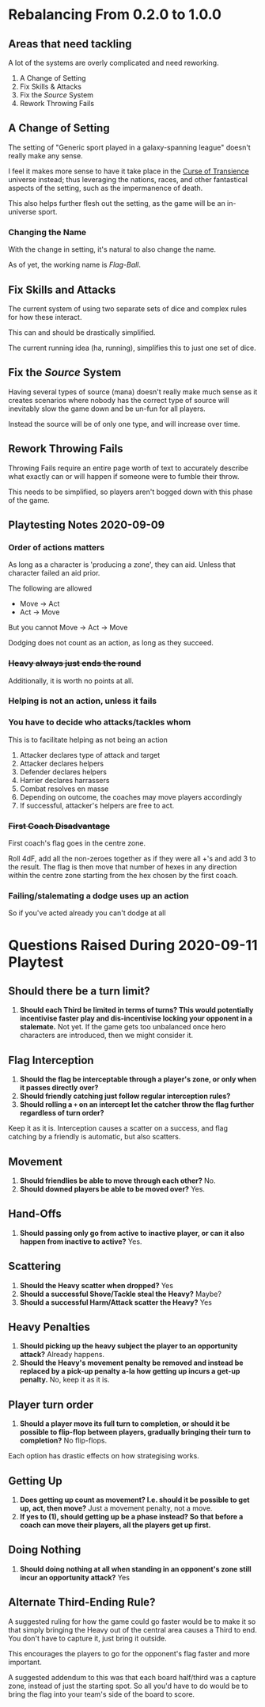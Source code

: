 # Rebalancing From 0.2.0 to 1.0.0

## Areas that need tackling

A lot of the systems are overly complicated and need reworking.

1. A Change of Setting
2. Fix Skills & Attacks
3. Fix the _Source_ System
4. Rework Throwing Fails

## A Change of Setting

The setting of "Generic sport played in a galaxy-spanning league" doesn't really make any sense.

I feel it makes more sense to have it take place in the [Curse of Transience](https://github.com/ElectricCoffee/Curse-of-Transience) universe instead; thus leveraging the nations, races, and other fantastical aspects of the setting, such as the impermanence of death.

This also helps further flesh out the setting, as the game will be an in-universe sport.

### Changing the Name

With the change in setting, it's natural to also change the name.

As of yet, the working name is _Flag-Ball_.

## Fix Skills and Attacks

The current system of using two separate sets of dice and complex rules for how these interact.

This can and should be drastically simplified.

The current running idea (ha, running), simplifies this to just one set of dice.

## Fix the _Source_ System

Having several types of source (mana) doesn't really make much sense as it creates scenarios where nobody has the correct type of source will inevitably slow the game down and be un-fun for all players.

Instead the source will be of only one type, and will increase over time.

## Rework Throwing Fails

Throwing Fails require an entire page worth of text to accurately describe what exactly can or will happen if someone were to fumble their throw.

This needs to be simplified, so players aren't bogged down with this phase of the game.

## Playtesting Notes 2020-09-09

### Order of actions matters

As long as a character is 'producing a zone', they can aid. Unless that character failed an aid prior.

The following are allowed

- Move -> Act
- Act -> Move

But you cannot Move -> Act -> Move

Dodging does not count as an action, as long as they succeed.

### ~~Heavy always just ends the round~~

Additionally, it is worth no points at all.

### Helping is not an action, unless it fails

### You have to decide who attacks/tackles whom

This is to facilitate helping as not being an action

1. Attacker declares type of attack and target
2. Attacker declares helpers
3. Defender declares helpers
4. Harrier declares harrassers
5. Combat resolves en masse
6. Depending on outcome, the coaches may move players accordingly
7. If successful, attacker's helpers are free to act.

### ~~First Coach Disadvantage~~

First coach's flag goes in the centre zone.

Roll 4dF, add all the non-zeroes together as if they were all +'s and add 3 to the result.
The flag is then move that number of hexes in any direction within the centre zone starting from the hex chosen by the first coach.

### Failing/stalemating a dodge uses up an action

So if you've acted already you can't dodge at all

# Questions Raised During 2020-09-11 Playtest

## Should there be a turn limit?

1. **Should each Third be limited in terms of turns?
   This would potentially incentivise faster play and dis-incentivise locking your opponent in a stalemate.** Not yet. If the game gets too unbalanced once hero characters are introduced, then we might consider it.

## Flag Interception

1. **Should the flag be interceptable through a player's zone, or only when it passes directly over?**
2. **Should friendly catching just follow regular interception rules?**
3. **Should rolling a `+` on an intercept let the catcher throw the flag further regardless of turn order?**

Keep it as it is.
Interception causes a scatter on a success, and flag catching by a friendly is automatic, but also scatters.

## Movement

1. **Should friendlies be able to move through each other?** No.
2. **Should downed players be able to be moved over?** Yes.

## Hand-Offs

1. **Should passing only go from active to inactive player, or can it also happen from inactive to active?** Yes.

## Scattering

1. **Should the Heavy scatter when dropped?** Yes
2. **Should a successful Shove/Tackle steal the Heavy?** Maybe?
3. **Should a successful Harm/Attack scatter the Heavy?** Yes

## Heavy Penalties

1. **Should picking up the heavy subject the player to an opportunity attack?** Already happens.
2. **Should the Heavy's movement penalty be removed and instead be replaced by a pick-up penalty a-la how getting up incurs a get-up penalty.** No, keep it as it is.

## Player turn order

1. **Should a player move its full turn to completion, or should it be possible to flip-flop between players, gradually bringing their turn to completion?** No flip-flops.

Each option has drastic effects on how strategising works.

## Getting Up

1. **Does getting up count as movement? I.e. should it be possible to get up, act, then move?** Just a movement penalty, not a move.
2. **If yes to (1), should getting up be a phase instead? So that before a coach can move their players, all the players get up first.**

## Doing Nothing

1. **Should doing nothing at all when standing in an opponent's zone still incur an opportunity attack?** Yes

## Alternate Third-Ending Rule?

A suggested ruling for how the game could go faster would be to make it so that simply bringing the Heavy out of the central area causes a Third to end.
You don't have to capture it, just bring it outside.

This encourages the players to go for the opponent's flag faster and more important.

A suggested addendum to this was that each board half/third was a capture zone, instead of just the starting spot.
So all you'd have to do would be to bring the flag into your team's side of the board to score.
